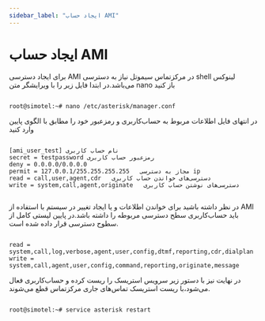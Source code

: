 ```yaml
---
sidebar_label: "ایجاد حساب AMI"
---
```

<head>
  <title>ایجاد حساب AMI | مستندات سیموتل</title>
</head>


# ایجاد حساب AMI

برای ایجاد دسترسی AMI در مرکزتماس سیموتل نیاز به دسترسی shell لینوکس می‌باشد.در ابتدا فایل زیر را با ویرایشگر متن nano باز کنید

```shell

root@simotel:~# nano /etc/asterisk/manager.conf

```

در انتهای فایل اطلاعات مربوط به حساب‌کاربری و رمزعبور خود را مطابق با الگوی پایین وارد کنید

```shell

[ami_user_test] نام حساب‌ کاربری
secret = testpassword رمزعبور حساب ‌کاربری
deny = 0.0.0.0/0.0.0.0
permit = 127.0.0.1/255.255.255.255   مجاز به دسترسی ip 
read = call,user,agent,cdr   دسترسی‌های خواندن حساب کاربری
write = system,call,agent,originate   دسترسی‌های نوشتن حساب‌ کاربری


```

در نظر داشته باشید برای خواندن اطلاعات و یا ایجاد تغییر در سیستم با استفاده از AMI باید حساب‌کاربری سطح دسترسی مربوطه را داشته باشد.در پایین لیستی کامل از سطوح دسترسی‌ قرار داده شده است.

```shell

read = system,call,log,verbose,agent,user,config,dtmf,reporting,cdr,dialplan
write = system,call,agent,user,config,command,reporting,originate,message

```


در نهایت نیز با دستور زیر سرویس استریسک را ریست کرده و حساب‌کاربری فعال می‌شود،با ریست استریسک تماس‌های جاری مرکزتماس قطع می‌شوند.

```shell

root@simotel:~# service asterisk restart

```